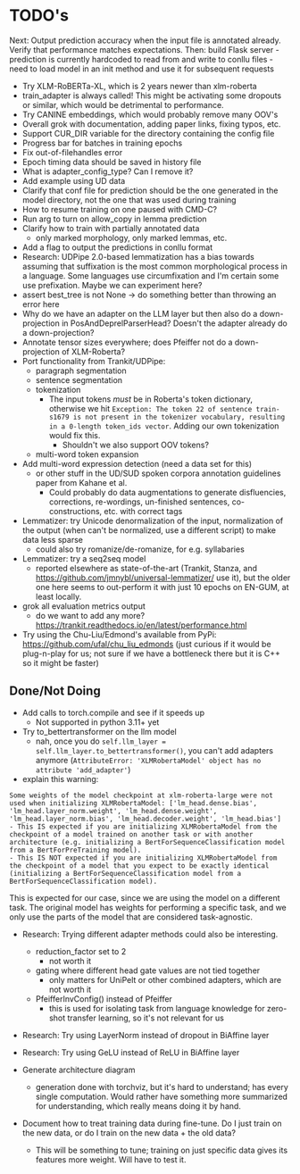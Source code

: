 # TODO's

Next: Output prediction accuracy when the input file is annotated already. Verify that performance matches expectations.
Then: build Flask server
    - prediction is currently hardcoded to read from and write to conllu files
    - need to load model in an init method and use it for subsequent requests

* Try XLM-RoBERTa-XL, which is 2 years newer than xlm-roberta
* train_adapter is always called! This might be activating some dropouts or similar, which would be detrimental to performance.
* Try CANINE embeddings, which would probably remove many OOV's
* Overall grok with documentation, adding paper links, fixing typos, etc.
* Support CUR_DIR variable for the directory containing the config file
* Progress bar for batches in training epochs
* Fix out-of-filehandles error
* Epoch timing data should be saved in history file
* What is adapter_config_type? Can I remove it?
* Add example using UD data
* Clarify that conf file for prediction should be the one generated in the model directory, not the one that was used during training
* How to resume training on one paused with CMD-C?
* Run arg to turn on allow_copy in lemma prediction
* Clarify how to train with partially annotated data
    - only marked morphology, only marked lemmas, etc.
* Add a flag to output the predictions in conllu format
* Research: UDPipe 2.0-based lemmatization has a bias towards assuming that suffixation is the most common morphological process in a language. Some languages use circumfixation and I'm certain some use prefixation. Maybe we can experiment here?
* assert best_tree is not None -> do something better than throwing an error here
* Why do we have an adapter on the LLM layer but then also do a down-projection in PosAndDeprelParserHead? Doesn't the adapter already do a down-projection?
* Annotate tensor sizes everywhere; does Pfeiffer not do a down-projection of XLM-Roberta?
* Port functionality from Trankit/UDPipe:
    - paragraph segmentation
    - sentence segmentation
    - tokenization
        - The input tokens *must* be in Roberta's token dictionary, otherwise we hit `Exception: The token 22 of sentence train-s1679 is not present in the tokenizer vocabulary, resulting in a 0-length token_ids vector`. Adding our own tokenization would fix this.
            - Shouldn't we also support OOV tokens?
    - multi-word token expansion
* Add multi-word expression detection (need a data set for this)
    - or other stuff in the UD/SUD spoken corpora annotation guidelines paper from Kahane et al.
        - Could probably do data augmentations to generate disfluencies, corrections, re-wordings, un-finished sentences, co-constructions, etc. with correct tags
* Lemmatizer: try Unicode denormalization of the input, normalization of the output (when can't be normalized, use a different script) to make data less sparse
    - could also try romanize/de-romanize, for e.g. syllabaries
* Lemmatizer: try a seq2seq model
    - reported elsewhere as state-of-the-art (Trankit, Stanza, and https://github.com/jmnybl/universal-lemmatizer/ use it), but the older one here seems to out-perform it with just 10 epochs on EN-GUM, at least locally.
* grok all evaluation metrics output
    - do we want to add any more? https://trankit.readthedocs.io/en/latest/performance.html
* Try using the Chu-Liu/Edmond's available from PyPi: https://github.com/ufal/chu_liu_edmonds (just curious if it would be plug-n-play for us; not sure if we have a bottleneck there but it is C++ so it might be faster)

## Done/Not Doing

* Add calls to torch.compile and see if it speeds up
    - Not supported in python 3.11+ yet
* Try to_bettertransformer on the llm model
    - nah, once you do `self.llm_layer = self.llm_layer.to_bettertransformer()`, you can't add adapters anymore (`AttributeError: 'XLMRobertaModel' object has no attribute 'add_adapter'`)
* explain this warning:
```
Some weights of the model checkpoint at xlm-roberta-large were not used when initializing XLMRobertaModel: ['lm_head.dense.bias', 'lm_head.layer_norm.weight', 'lm_head.dense.weight', 'lm_head.layer_norm.bias', 'lm_head.decoder.weight', 'lm_head.bias']
- This IS expected if you are initializing XLMRobertaModel from the checkpoint of a model trained on another task or with another architecture (e.g. initializing a BertForSequenceClassification model from a BertForPreTraining model).
- This IS NOT expected if you are initializing XLMRobertaModel from the checkpoint of a model that you expect to be exactly identical (initializing a BertForSequenceClassification model from a BertForSequenceClassification model).
```
This is expected for our case, since we are using the model on a different task. The original model has weights for performing a specific task, and we only use the parts of the model that are considered task-agnostic.
* Research: Trying different adapter methods could also be interesting.
    - reduction_factor set to 2
        - not worth it
    - gating where different head gate values are not tied together
        - only matters for UniPelt or other combined adapters, which are not worth it
    - PfeifferInvConfig() instead of Pfeiffer
        - this is used for isolating task from language knowledge for zero-shot transfer learning, so it's not relevant for us
* Research: Try using LayerNorm instead of dropout in BiAffine layer
* Research: Try using GeLU instead of ReLU in BiAffine layer
* Generate architecture diagram
    - generation done with torchviz, but it's hard to understand; has every single computation. Would rather have something more summarized for understanding, which really means doing it by hand.

* Document how to treat training data during fine-tune. Do I just train on the new data, or do I train on the new data + the old data?
    - This will be something to tune; training on just specific data gives its features more weight. Will have to test it.
